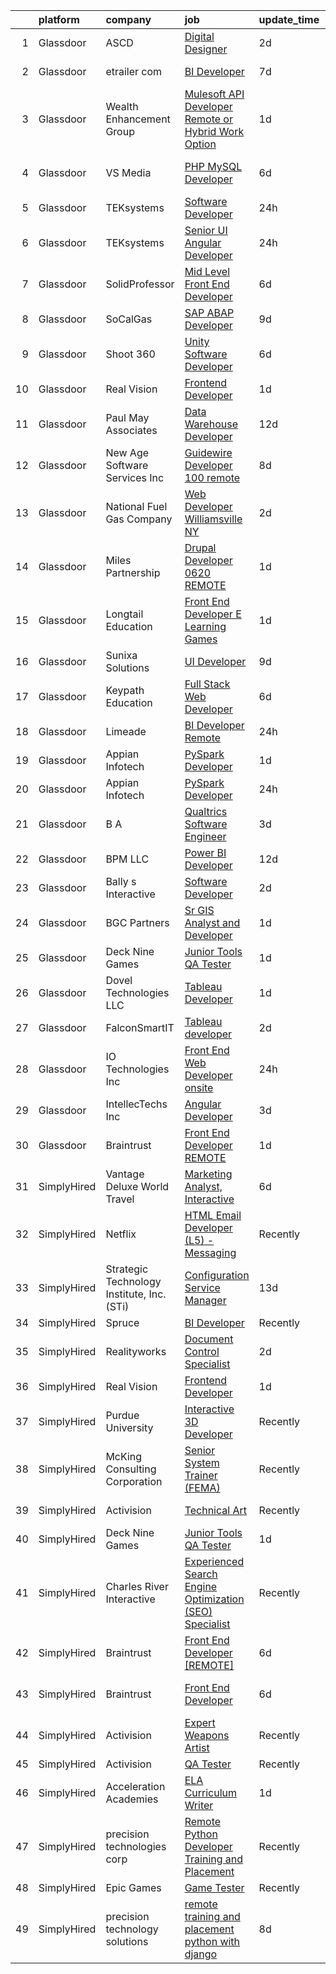 

|    | platform    | company                                    | job                                                                                                                                                                                                                                                                                                                                                                                                                                                                                                                                                                                                                                                                                                                                                                                                                                                                                                                                                                                                                                                                                                                                                                                                                                                                                                           | update_time   | location                          |
|---:|:------------|:-------------------------------------------|:--------------------------------------------------------------------------------------------------------------------------------------------------------------------------------------------------------------------------------------------------------------------------------------------------------------------------------------------------------------------------------------------------------------------------------------------------------------------------------------------------------------------------------------------------------------------------------------------------------------------------------------------------------------------------------------------------------------------------------------------------------------------------------------------------------------------------------------------------------------------------------------------------------------------------------------------------------------------------------------------------------------------------------------------------------------------------------------------------------------------------------------------------------------------------------------------------------------------------------------------------------------------------------------------------------------|:--------------|:----------------------------------|
|  1 | Glassdoor   | ASCD                                       | [Digital Designer](https://www.glassdoor.com/partner/jobListing.htm?pos=109&ao=1110586&s=58&guid=000001838d4037dfb2971e1b68c636ac&src=GD_JOB_AD&t=SR&vt=w&ea=1&cs=1_18fe9e61&cb=1664522139994&jobListingId=1008165735144&cpc=334ABAF5D42DC775&jrtk=3-0-1ge6k0e0bk25d801-1ge6k0e0p2duo000-1ac091b486338562--6NYlbfkN0AY4guaBc_odNxnJHTncvfwFu86WvDwtbc_K-gSZc1x5MVioGHhmspAcU0hc-6v10Q31IDYtf04u9GRbV63ByNsA2Q7XqQLxT6y0P9KYSEHYYlpOE5leemi_b9fFdkYUZHEqz1Wku0I9T2vxvv-_gdcpaC4eaO_PsqLsdwlMUHwdX5sf0z35_dRnA2oij_neptauJnt0l9-bgBGR6Ex9aHVJZe8o3q2qBFW8PM8lo-o4p-iuvpNz_eHb2wJe8YGbaLVb0rw7Kp2RR4pc0In0_Q6YY0c2CxlBPTklYTKxYGD9PWczyplCiX35AM0-loT16m7dVd2wOnpg7bNKx1DG-3GhRJIAnziR5mYC7q9OHaZJs9TompKqylkq5K7exTp4KgRFlNvwzhMlEUZ5p7M-vRHvALtGFWibX3In7jJhyUSBj-iKm0f82O4G-zPn8N1_6ujfkzL-JdA7OA_xGAj2oDk8XN9tLFdXuTCl0EWcIbQxjz951ah5HBI)                                                                                                                                                                                                                                                                                                                                                                                                                                                                   | 2d            | Remote                            |
|  2 | Glassdoor   | etrailer com                               | [BI Developer](https://www.glassdoor.com/partner/jobListing.htm?pos=111&ao=1110586&s=58&guid=000001838d4037dfb2971e1b68c636ac&src=GD_JOB_AD&t=SR&vt=w&ea=1&cs=1_6acefd4e&cb=1664522139994&jobListingId=1008156574272&cpc=1CBFC3E34E2A31FF&jrtk=3-0-1ge6k0e0bk25d801-1ge6k0e0p2duo000-b0e3e53110c0a34f--6NYlbfkN0CtQAOSgC9BQVmFSNQhyhwboTtIj9ZB-zg1SNqkXATsWaWQzyTMvvzDV_El2nHh0JwFtkVU721WjYbC3LCLXq5huZ_mVuKbbET6LwsTFetjj8GoNshxc1Z8Xfb1NLP9hLE7uUYlivm1OpDsVnWl0amC8f9E2dW0W8zWxtBfJNpLzzQZQzegO6EuHZSrx2oWtfWlF8l_oOHi3AKst0mbKeUERi460hijgqMJmPawdomkVNuW0-AdzoTjFonuUMPKzlIppRrxZgdD2Q5R8I0WTlHAiYnZVCCeIN7Wezl_O_IBY8O0zZLuVgXfWNNwWSwWjVsLEOX8ZAYrEqbM33LDPR3EhsdHdZcitLz425i6we5211GcQbXBE2ZgParWOHWfIyESWAtlzk9hYdRfnTMRf5TZvc0cjZZ02IIagns9TW-mAm2YmfE8rUxQN3MfFqQHpzVtcvOzEA3pNcMiFGpGCBocl1qVxJvwfBencVq75AmsiHQjaMb2iavoFu2k5vBnhRk%3D)                                                                                                                                                                                                                                                                                                                                                                                                                                                         | 7d            | Wentzville, MO                    |
|  3 | Glassdoor   | Wealth Enhancement Group                   | [Mulesoft API Developer  Remote or Hybrid Work Option ](https://www.glassdoor.com/partner/jobListing.htm?pos=117&ao=1110586&s=58&guid=000001838d4037dfb2971e1b68c636ac&src=GD_JOB_AD&t=SR&vt=w&ea=1&cs=1_132aee03&cb=1664522139995&jobListingId=1008167790125&cpc=C4A69CCDBB3B9599&jrtk=3-0-1ge6k0e0bk25d801-1ge6k0e0p2duo000-684eed6489d434e5--6NYlbfkN0D6woh6lFYKyivXHV62vzuzvYTPrX3VFjDhMMqA7YWkr4Gv83HeQTP3icpOIR_rg0HnsOG_skRKt4yRdAyqJ21ePm7LeAHoFYGtICXbkFjG7j27TXqBXpWLZwbCrImTWIipAXf6AM6rOlcZPTYuq4dC3HuTqU-pWiMMQTIV14OSnxk0qhM6SS0xctc7EVHsveHnwPpFNDqJW27weUx68c4eLJcIvdfAipPIMBFPJr2uvPAcWMHxlEI4cM3yk-Xed76U4sglLkfqeuTi64lwZ9gkAJQW2gYw_a8oybUIiTD6msDnrfQlzzwrVZIB1-Pd_kEkY9HIStppA32oGf-fnzxGITk9qlcGl-URBjyL6P0aHoLkRHG7gY1dxrBDy8EVB6Oeg9kDVDRHtpRg0pTP6qpUIexiyivdNzNU_9yS1x43Y_JnFCp6en-CRWaN7OnPgl9RJeQQRgGrUavJ67aN26kDLu4h9_L3dVOPtxotj_nQw_VLyg-fhDIV4KXa6QpzKqKRwhqHleOYquBDw3tSEUo9W-W2YPa6d5QdK8PW7stQVw%3D%3D)                                                                                                                                                                                                                                                                                                                                                                  | 1d            | Plymouth, MN                      |
|  4 | Glassdoor   | VS Media                                   | [PHP MySQL Developer](https://www.glassdoor.com/partner/jobListing.htm?pos=124&ao=1136043&s=58&guid=000001838d4037dfb2971e1b68c636ac&src=GD_JOB_AD&t=SR&vt=w&ea=1&cs=1_68ce96d3&cb=1664522139996&jobListingId=1008157886645&jrtk=3-0-1ge6k0e0bk25d801-1ge6k0e0p2duo000-0616a8539a4afb88-)                                                                                                                                                                                                                                                                                                                                                                                                                                                                                                                                                                                                                                                                                                                                                                                                                                                                                                                                                                                                                     | 6d            | Westlake Village, Los Angeles, CA |
|  5 | Glassdoor   | TEKsystems                                 | [Software Developer](https://www.glassdoor.com/partner/jobListing.htm?pos=118&ao=1110586&s=58&guid=000001838d4037dfb2971e1b68c636ac&src=GD_JOB_AD&t=SR&vt=w&cs=1_7975eff2&cb=1664522139995&jobListingId=1008172766067&cpc=A65DF3A704A48F9B&jrtk=3-0-1ge6k0e0bk25d801-1ge6k0e0p2duo000-94bec4eecb781c99--6NYlbfkN0AuKz8EBO1xHDEL7V2YF9xF3dC_I9B9i-Zw2Jh8clPMK3KTieKealHQySFBD4L6FvMt4hGeVJ7Y68dsSN8ekorvsLH_4e3a9KS1QN002yOg60Z8lw7zudojXeUpYcQD7ZROCldXJ-e7SQIYYuRS-O9Zq9yYCHdxUCe9HHzA_trZGa7Qnn6mg1myLapVKZvmnn3dsqdjBogtWaPrH9nuca1QNgCt4EW1J4Mukx4XkKwWnbUwwdQfqmitiEWm_t8cCBxdwCxyaxlboC5p9Uz09lUxTqPSq16Wx3XO72Ts5UEX7akTzxlo6aXaonXX5M4ZW3-bSiLvVPh05c9xzL5bsf5Rb-SaKkQADFHfMMcPNOSDeMDvBtnFWzBM-QQpFGnTgEKP2U9NoInJmiRHHxvK5Le_lF_HDnFqZWl5IwXwlQ7WuMFZ5O5l83XQ1WMmx10AQZiLMMHSxEyxzWjmHdfLq2r_2rb-nyENWaoO5M_MRRF2NNc0DbXLqOK9PVJMzjo48hiAF6cTHc91rXUpXy2LLs4w5UR2Jghk6k9tNGRLW5O2hOUvrkiPBEfyUo_fzC-JIrPLCUOXHnYByu74hmoM3RUe2-PL_CazDKe0jSi8RG_OdqtFmEY8dQZuu8V5a4HCSkkBVj9A2-TBPQ8pRfkmZYlsc3ODG9Rb56IPoXlGWVgPjF9kDDyMzK48ZV5YbvQgw9KjC4LtojA3T-mmjcYZvpRpIA62Ct9uKyhwqtVlQZmai2dy0gKGFxTSmQk9NROX9DrcTNkg_W-IfHZtDz4v_dFq74Ldau90Zt-LkihCp7cR-rx3Bzr-Bk3bWQK4HtF3E0p3FG1vCPphxtJ6rUKVw0Ha5ebiMVpROw3suoIO9dAXpoY_WeV-2rYJR56yw0JT29CaPSywEvgPuax4f4YyuCNX7YuYhlaZPKHj9soS3zhVoV7dO6VqMEpJ)      | 24h           | Seattle, WA                       |
|  6 | Glassdoor   | TEKsystems                                 | [Senior UI Angular Developer](https://www.glassdoor.com/partner/jobListing.htm?pos=121&ao=1110586&s=58&guid=000001838d4037dfb2971e1b68c636ac&src=GD_JOB_AD&t=SR&vt=w&cs=1_b75d1519&cb=1664522139995&jobListingId=1008172765953&cpc=451933188B21919D&jrtk=3-0-1ge6k0e0bk25d801-1ge6k0e0p2duo000-8e6e448ba19d0eac--6NYlbfkN0AuKz8EBO1xHDEL7V2YF9xF3dC_I9B9i-Zw2Jh8clPMK3KTieKealHQySFBD4L6FvMt4hGeVJ7Y6wnjqYrh31EVImJrbOPfE-g7-urUPvt_6Sjs4q0dseEzqDhV1tr4azdz7Rcb_V68jJy0KDjP2XzbDqQIY0ZM4a3sFV78D0TPNZ-zCXiAL823DWdogM9bbdGwdJFY-Cj2OKkeKMc2Zm97r-FnI2VfFvhK-kIRW_1t6gyNZ7KxYDKA3u9uPdunp-9VPA75FDXlAvgSwB-MAlZZzZND3qE1q_Q-aOw-aQPVq2CNg3qVlZcLwTy0nYdzD4mxQZ2MpHQ8C8X3RTBifv-LB6UltdY_rQbqn1U2z_y6d4f3H7RypmtRk18GEPvh-v7f1w1xXAa1WbMJ0SvtT2Noh9x7tX2owQlsdWEdsN7rTs-MKFSsigqpfgulPz9jf2nZDHYokQ4J40FuE9edEzJJ_7XjDvtq5__rYUfjkmZVarVU5yVMn_MBjk4AemAJP0oN9y5M0M8cgpPR5latX7gHq9E8ACtqa7NG868A2_hi6tewQzl6VIul626AVFlojnETxWtOrrSax3LEW2OqM51RDg1YPrWtlRZVtBEQs5FxYgLdm5zgi3uzCJq7YudBRDelXpa3s6KDszMlkEO8A26908o6KmeCKKVRhb2jtOlobR7ntGr_hRo0WT_yDdAcDrKGPJZVwDbw43CWS3ZM5jI36-SNb4y4r2D-5W-CWRpigqA3up9M96iYcQhnTzQs5jePmCMeH_oxHRRQjL6W_ktmTSu56szuxchyhrMIMKN_8QdGRWemxC5Ga0PVArIjvY-kD-tU81wPUtt_uw6ObAs2hxJoR4HA09jS_EKjuuePpB8bKHSb-Ih1ATNLjb01zd-uskU8LQmc-PQEZSC0R_Ta2jqvHua10dA750aqCWBA-A%3D%3D) | 24h           | Newark, NJ                        |
|  7 | Glassdoor   | SolidProfessor                             | [Mid Level Front End Developer](https://www.glassdoor.com/partner/jobListing.htm?pos=115&ao=1110586&s=58&guid=000001838d4037dfb2971e1b68c636ac&src=GD_JOB_AD&t=SR&vt=w&cs=1_bc53b6ec&cb=1664522139994&jobListingId=1008158599222&cpc=FB7E4A1762AE5BEC&jrtk=3-0-1ge6k0e0bk25d801-1ge6k0e0p2duo000-fd391b1c6a48007b--6NYlbfkN0A89DqYVJlt2nPzsQujMzTQOv0byM_oFSLru96Xp_Pv4055GiWc8mWwtJjAryAq5Ow6dJwwhw06avItVSm5OFrJVvVuffFvSk1IjNmylnt-EzC2_sKXElFfKjiEfa3-XfN9nNU1HHqbSlALyq-hKTXj79EQ1ttCOQnwz5lo3Z-8lB91E1pUCU95iFnPcr_bIVUtOti_i5PgVnVw3EOrstNkIBr1ZyMGkkGZuBvTRmO9cB4nhy5fgFJ9t9hQOixdaA9HLXw203hiyorcJ5MGmWSZYknkrssyNue4mBwtUYqSXOyZEF_NhC1dhQ_kzMMSxu1Ah-GmzmnRrcm5b6wbatuo3zAzDepUX-13oAr7uhBAZdZHlsDxTkj9RBRKBvaHDdciIvezbujPfa7lX6asf96pA5_qv-w3wANNk2pARAF_jvJxpXE1qQdpGrwJ9qgKt20ZK0zTs3p9NCByOLknB675K380kgL5sjwIxqyyKYtOQUniivCWyqvmZz2Be2ZizEw7PSeIXM01QThNvRxaVMhsvqG4Hl_3noBbzFOOmXhZpY1DkVVvLx8AvIB2d6DYYyEVOMneeHwE36-9iyJ24Orw7fDxf_yJjjQdUEDnWPf_HJ4znzrgCVdsmtgYEM05cy3QOHpdeV9xx9clIRPkPVBj7ZKTTHaoynGjor8DsJC4E4AMopl635Lpcns6lwnLpsod6LjxKnsKf8lkBL1ff3-ygWv2U3dhjKErafTVfqzZ2w%3D%3D)                                                                                                                                                                                               | 6d            | San Diego, CA                     |
|  8 | Glassdoor   | SoCalGas                                   | [SAP ABAP Developer](https://www.glassdoor.com/partner/jobListing.htm?pos=104&ao=1110586&s=58&guid=000001838d4037dfb2971e1b68c636ac&src=GD_JOB_AD&t=SR&vt=w&cs=1_ad1d1c7e&cb=1664522139993&jobListingId=1008151978516&cpc=FA84DF7EA1EC2398&jrtk=3-0-1ge6k0e0bk25d801-1ge6k0e0p2duo000-c3b4847916068359--6NYlbfkN0AkrHGt-KH9NLJWrZDpHMbMxGLC98GtWQdb1-pOhsz1tP8PqLGUrTNneVaje-NIqL8VkAmWZTjggT1AAH7qzGVmIz9DXrm02fel6kKZLgqW8Owixklp1PoxlLy888lz-D8VrB3csjDwomH1-rphxcyaqGiXFRPlFwJ_F56iIhMBZa0knsAQJGMm_SSTs29t3Tu0M8goJb6KdsyoyA96jAbvY9xmkyyaWUklbrgpLmIGT6U46R8CBfQoGo-UtJf4glK0taVcJ2p87dhUQOeZZm_M5hHCGwzz7-7AICD5BBVu9zjQ_GgMpK6ZcxMFp7P19U6WhaWVqBh17EPZGnbHXwhN_NFYGJuGWK_1_BgdIEd_S9cv51NP6aH2NIq9ZxDbYAMdUXMhIYCWMxXAt3Cl1pE-ssOELB_stFteVVh306FvckGAVeED5A5rNNNOQYouTzf7TzXJhLmscsuQG1nThgtqzBDcz_NaOFHREQ0z_0HFI-bgYSPQ60rTJXBPzra0CDQ5sGpmwpx_VOzi7V_MwtytiYEqZ1D2CN96bmNV28axCPJGADnJP-AZkHvWgC3cdFx2ei5GRw5Eg4W0Eap9C109)                                                                                                                                                                                                                                                                                                                                                                      | 9d            | Anaheim, CA                       |
|  9 | Glassdoor   | Shoot 360                                  | [Unity Software Developer](https://www.glassdoor.com/partner/jobListing.htm?pos=102&ao=1110586&s=58&guid=000001838d4037dfb2971e1b68c636ac&src=GD_JOB_AD&t=SR&vt=w&ea=1&cs=1_4299464c&cb=1664522139993&jobListingId=1008158653566&cpc=DF7064BA3070673B&jrtk=3-0-1ge6k0e0bk25d801-1ge6k0e0p2duo000-5ac2e7983e68243c--6NYlbfkN0DfopDBJjdZYsHaazvtHih9EkP_5L3b-O-YxZrMZy_RRaIs6238HtU9-bIm4CRLMyQw0B_NBHXhnZqJTUAnwC8rmDN7VM-CtOrUt6fSSheFIU1_xggWeBfKJRwUeEbQVMtuP3j9r-4DUAIsVFk7SNZbGd5DCwK6AlcinJmr6vfob03577VGzijjOR_VZYuRBPQfbkfp92xqTx5fz0l0x0obXz7m00dzQ8HNIMjOGLg_O03tgaMmlktnGLidh56aHe_WmDeYD5mRSRY0mTH8LszDtPjz4vs4r-McnU-phJMsPqV1DAnLw2Cy3DxftKBVc2fP2i2k9YMxMMqeGrmA5olH0eGyo9ON3dHzu6QV4IWB4WgzNPKLga1ukHA2UxGRzhro3Dvr3CwxRM4mqsSiyQUYrgCvnklL43d4dzJYsOD0sb0F4g8T1WULSBn8vTXpLBm0hzr0roujQ8VW4-d6i9KwQ_1mz3KaKkUeQDi5gjYNVT28LAzyvcCaA-iHdTn7bkC8dJTHGLW0hpwB_AlPl8mj)                                                                                                                                                                                                                                                                                                                                                                                                                           | 6d            | Vancouver, WA                     |
| 10 | Glassdoor   | Real Vision                                | [Frontend Developer](https://www.glassdoor.com/partner/jobListing.htm?pos=127&ao=1136043&s=58&guid=000001838d4037dfb2971e1b68c636ac&src=GD_JOB_AD&t=SR&vt=w&cs=1_8949507d&cb=1664522139996&jobListingId=1008169145369&jrtk=3-0-1ge6k0e0bk25d801-1ge6k0e0p2duo000-79b2dc3cf0f8836b-)                                                                                                                                                                                                                                                                                                                                                                                                                                                                                                                                                                                                                                                                                                                                                                                                                                                                                                                                                                                                                           | 1d            | New York, NY                      |
| 11 | Glassdoor   | Paul May Associates                        | [Data Warehouse Developer](https://www.glassdoor.com/partner/jobListing.htm?pos=120&ao=1110586&s=58&guid=000001838d4037dfb2971e1b68c636ac&src=GD_JOB_AD&t=SR&vt=w&ea=1&cs=1_34cba4ab&cb=1664522139995&jobListingId=1008146692836&cpc=42BEC95245890617&jrtk=3-0-1ge6k0e0bk25d801-1ge6k0e0p2duo000-58b1fd3ee903b12d--6NYlbfkN0AtmmgL-6xvNJ2TgfBOZULzFUyk3B45PtfzaCI94ECTxO5iS9WcJLAKO8a5xZdvUQRQ1w3jagNc8f34g5HFRcTU-N5bvPNko83XfsGrYcCVkwENc4_K8REXBOOyjMBjzea_WwAqPLbaQ3NmOZ9y0RYqaOVScHXsWzZZqO0dh8feVeDfScVF6M5INHJdL0m_v1pjf9sCnMTX6MqiCpw7vTgXQief4sRM4Fh12OZvWb9SMkwhnHmyWQCWuVRuKQphou-aLbM9HV8Jzybm5UchoE5hQUM5Jl8c1pHymsNpUNk5x3Zh6Tq7bXx0Be_Q8-OxoGVe9iAXUq7ypaV6w4bdpbVggouShpmWBGaT5uJVz_UqKUG9cHwT83gX5L1uKV9G79W57ZrIiMibr_QtfOJtzPomFKb1ZmUEUfrUlhSkKmaRRpMJleaCaYNZ9RiYihRystVLWU7XCWVgHbw4QdOga4kYgG14udUPMuE_uxn9rnBoLeU8fXy2UK2yRUu8qpQoRFWHdm82Xsiu3b6T2Bv3pB3hN6UnkempgTuK5jBitOMzdpP-PWFS24XXMl5Xsqx58KXEiCgNKJKtsrIDa9wuAbxTtkl5KehqekhpAqVlXrHS19zCjOh0dW5k6SQentzksxIYA3gUDNROWVYre96ZuUsh1eO0qGlvmg5DRZJuk2Zt1e2wTYP95pkEHJOth_mKJh0zP1PqIlre7CLYLdARZpkgbP_plA2QPv_U6yXnVmsW69pPp59EyGns)                                                                                                                                                                                           | 12d           | Aurora, IL                        |
| 12 | Glassdoor   | New Age Software Services  Inc             | [Guidewire Developer   100  remote](https://www.glassdoor.com/partner/jobListing.htm?pos=119&ao=1110586&s=58&guid=000001838d4037dfb2971e1b68c636ac&src=GD_JOB_AD&t=SR&vt=w&ea=1&cs=1_81d76550&cb=1664522139995&jobListingId=1008153749344&cpc=D69957E0862862E0&jrtk=3-0-1ge6k0e0bk25d801-1ge6k0e0p2duo000-ee4ec8ad4145a46c--6NYlbfkN0CZ6e0H4NcnatyWGoYaKjAyi2VSoy0rRzfwi_PICbZE2trJWZe45NHM4eDQ7VwNSiAQn7eEQsvberzQChY2wDQOUn_RzRWJdqr7ydyhuogtofkmdbC-e-ib8VgBv7O9L0cFuDWrsT-bMGo13veI3IMgshOgiPPKdlVAUXUEQKkwNRk8UGgw-uMHe9Y6c66inEnjQ6Q50cSmZNZY8cgszbrQC1Fmtd5qATT9CQO9RFmRFnmVRv_l21BzDcQgwP8P7pTKCgNpH21bhSGxIaL9ZbRpl2rJfK5zMCgR3ECjyvEHdW3OsUlb-KA0hIglXzcNVJE2UPTIuIjp5iUaAiDmityazZjhWD4dNok_NrxjJK2SghRpAOftyEao9rXIwsGJgc4bDPAVs_gLe9fh-7k7oAteAFfvKnCUME4twZ1ghMWgGJpI3Vtm80kQMMwB81exb9fdN8kFNOkVLTThIM-N2F5WTj8jhdGbaZiYoRXwUnWBQCMIs1GqgG_BmrA1VMKFhPdXExCKK3__AbD5OGLmzaDH)                                                                                                                                                                                                                                                                                                                                                                                                                  | 8d            | Remote                            |
| 13 | Glassdoor   | National Fuel Gas Company                  | [Web Developer   Williamsville  NY](https://www.glassdoor.com/partner/jobListing.htm?pos=108&ao=1110586&s=58&guid=000001838d4037dfb2971e1b68c636ac&src=GD_JOB_AD&t=SR&vt=w&ea=1&cs=1_7a1307dc&cb=1664522139994&jobListingId=1008165164037&cpc=C4A69CCDBB3B9599&jrtk=3-0-1ge6k0e0bk25d801-1ge6k0e0p2duo000-c24206c7705085ee--6NYlbfkN0AJ3uw67UkkMQvqWNvkJhcEcAy_HNdiiZQ7237fvqtBzfbnfQkmIk0nPZJhLR1v_opDC409PXAiE3jOMHFAsh0LIAzym4oHKgeiuRgzJurQW6NAmGUI2KORcfthIXOGnTvEXOtgtnJ0eDr65uyLwwF0us6Wuv87QO_pViOOc_4BitQh5hZDtYmqsGxvFXpZRzYyeLddjEfTC8ZipAGJrKpX06k6TaDEhxT55dT3quA1lOPMitT5dGhLbHZxw7jiGBfModMS-2hHgKk0AUn0KZ4_LXMRNml5lk_T6o1a1bongs4vt56BHBUDxoWJsTttkkiR3tufyr6tPJR4PW_5-6uX2eXF9tbugWX0m61gmHa--Hf6qMUmFlgiSNY_yhnAobtSVMwbyN1mpftHG7NMzUY24LX0r7-x0FixNqgNMjbptYTr7cLYWTzaVtK-NTrju79P-HmTLS3m9p3SMJemlpFOFAw3iTDN-Wc7onI_aYIvxERoPHm-wQ0NyTZIGQHhA1E%3D)                                                                                                                                                                                                                                                                                                                                                                                                                                    | 2d            | Williamsville, NY                 |
| 14 | Glassdoor   | Miles Partnership                          | [Drupal Developer   0620  REMOTE ](https://www.glassdoor.com/partner/jobListing.htm?pos=110&ao=1110586&s=58&guid=000001838d4037dfb2971e1b68c636ac&src=GD_JOB_AD&t=SR&vt=w&cs=1_077c759c&cb=1664522139994&jobListingId=1008168645800&cpc=7AD1D84939BBEEF3&jrtk=3-0-1ge6k0e0bk25d801-1ge6k0e0p2duo000-5bb46a8f0bd8fb1f--6NYlbfkN0DZZkyOPtvMjqDDtN8rnR319N6rIpFNX56Vrt04YiHoO759P1f3ICwqAlGL7j2I3qEy_Dqfxf6xfnh6MrR-00PlPz1M46ZPY16XIsKYKgqp_5qaeyanGl3gtLO4LD8FpPj_GTf7U4ZtYb6ZAg08uy5ylZ9J79v3CJYi-VlBuFhRtrvBEW9cMKMBsfH4M35zUEOE4yeBhbs3GAByTygJbRVflpZcg3mBzauCffzcv5ecGLsWlY7dOp5GX350lt0zClniGMyaiythnN4Ay-ofVPHpinf6oTACT1qh3h2YllqUXZ-y-ciMDXDSi7CYf8IGK8y4xu6xSSASnx391HCKe0NuIwLfFpKzo_iutcM4QYteQb7vjEv8JJeK35Wf2y-_v7Z2LX3OiHkT9BqBz_mqlNsM1-ATkV5u3d7ZVvaAa3e5UoC1LtGLRm8n1uuaqWtMmG3mzXbhTR9SxR7W32ge4vxx-SADjK3-HMhhvoS0wI3cax-F0ycWD1d-g2MDw0TfATWF7ndtKVl0BMZoWtNw0sbMQOXhw_nGULJI-hGI3eN3m2fq1jEUqPiSntwpErUKPxS0vZ_jOJACFQ%3D%3D)                                                                                                                                                                                                                                                                                                                                                            | 1d            | Florida                           |
| 15 | Glassdoor   | Longtail Education                         | [Front End Developer   E Learning Games](https://www.glassdoor.com/partner/jobListing.htm?pos=112&ao=1110586&s=58&guid=000001838d4037dfb2971e1b68c636ac&src=GD_JOB_AD&t=SR&vt=w&ea=1&cs=1_6b4c0ef5&cb=1664522139994&jobListingId=1008168321953&cpc=1FDE87803EF93CD3&jrtk=3-0-1ge6k0e0bk25d801-1ge6k0e0p2duo000-bdb20ecd0b60a66b--6NYlbfkN0Dx3r3E47sSe5bB3PIy1uzBZvlB7xy2NhfhZMlxQTsxrAQD8T1sSXSYXZY9Btm9TVlfjgqWk-VF7OlER9z8Xw7ovehUWzbDORaHdAndJXefRhY_mULowxl-0buLVfBMIKdJMtGMcH3jI95blDUAcyn-wUMZyQjRoimyszJMlRhsoe2B3D2R3ok6WI9qmiRMjGgbGPdY5yBIu5p7xME2ZYNw70fdAZzC9cQFYxMWUobTWb-alWlv6F7KxxvdGUUXKder12hcT1mLl6J-s5QDX-jR_ZqpQnIhReQc7dxEI4f3-jyBbladUyXUDyqtVPfR7zCtn4wjqpYk9KAPce11jf_JfoVW-iYENINjr2RlBnFo-nLZF8l05IwvbS0LidHvCqUrmuJJvLwguo5_q5VyVPsySQ13r9IxXWkBlIg0Rb8WoVanqEENLEI-xzHOeRmHYhkWnz0SG_VwVXezQ2j7g7L4-r2l0wywmp-WAaCe3NDJO1sG8x8moTgCPTXty3XtnmBRN2vGwEEjYw%3D%3D)                                                                                                                                                                                                                                                                                                                                                                                                                 | 1d            | New York, NY                      |
| 16 | Glassdoor   | Sunixa Solutions                           | [UI Developer](https://www.glassdoor.com/partner/jobListing.htm?pos=130&ao=1136043&s=58&guid=000001838d4037dfb2971e1b68c636ac&src=GD_JOB_AD&t=SR&vt=w&ea=1&cs=1_a67ee7ad&cb=1664522139996&jobListingId=1008151517508&jrtk=3-0-1ge6k0e0bk25d801-1ge6k0e0p2duo000-1be69a345728f09d-)                                                                                                                                                                                                                                                                                                                                                                                                                                                                                                                                                                                                                                                                                                                                                                                                                                                                                                                                                                                                                            | 9d            | Remote                            |
| 17 | Glassdoor   | Keypath Education                          | [Full Stack Web Developer](https://www.glassdoor.com/partner/jobListing.htm?pos=116&ao=1110586&s=58&guid=000001838d4037dfb2971e1b68c636ac&src=GD_JOB_AD&t=SR&vt=w&ea=1&cs=1_f3618e0b&cb=1664522139995&jobListingId=1008159390434&cpc=723ADC3DFE402989&jrtk=3-0-1ge6k0e0bk25d801-1ge6k0e0p2duo000-8de869b698ef994e--6NYlbfkN0B5yzmwsWuqFEnZ4KZ0oZggF_kecX9RXCcNgmDdqnpqNuS9SQwkvMm25LJOlwnoQeSKL0-rz5tjUvVlUZT9C42Ymk7rkaQvUDZVguSocUSNC-_ee9x0zGTFEi6Bbr_YcPe7BxdrTrjzcAGcLrFMMqXBlqSveTqv3KEFbrBXmDLfpM7cDacSIgclD47j2rlTVZ5_DPDL4MZh1r_iobXDOHcqIiJhXa_iwVp83g0DSxVKGpkDBF60LdVCBcJoFUVPJkOUC9ccQm1rmwctj_JW8Oktduv9tcmc4iorQcLkAm66chZe3gacPQScQVNVwLmORhvszep3XNWwrLmpdq2X9zZ6OCiYIaK1jDzJfn7BvpCtS2LMUHwF1Ps8yp6Md60te4HYKREC9fzrb8tA7liTo3djuP9THjTU-zlv3kVrmqvtqM0b9160cc33wqoDoBh55ksIa3HlHgb7SyWN5qyS21S9OTbn3A_l6Py2JO-opbbjOzaiOzbvSOekVMThekNhasepW833IuAcAUmzERm4DOwBPPZdJQbS-K5ffeudyCOsvucGxGPtZY6RvfOCAIURFwE3n74QrZ_Yd41spWH3OhAO-pkYH6NdBYHYwJbLWqr3jmTopDh5-7lb)                                                                                                                                                                                                                                                                                                                           | 6d            | Schaumburg, IL                    |
| 18 | Glassdoor   | Limeade                                    | [BI Developer  Remote ](https://www.glassdoor.com/partner/jobListing.htm?pos=129&ao=1136043&s=58&guid=000001838d4037dfb2971e1b68c636ac&src=GD_JOB_AD&t=SR&vt=w&ea=1&cs=1_be3789e0&cb=1664522139996&jobListingId=1008171432688&jrtk=3-0-1ge6k0e0bk25d801-1ge6k0e0p2duo000-4dc60a164263dc44-)                                                                                                                                                                                                                                                                                                                                                                                                                                                                                                                                                                                                                                                                                                                                                                                                                                                                                                                                                                                                                   | 24h           | Seattle, WA                       |
| 19 | Glassdoor   | Appian Infotech                            | [PySpark Developer](https://www.glassdoor.com/partner/jobListing.htm?pos=125&ao=1136043&s=58&guid=000001838d4037dfb2971e1b68c636ac&src=GD_JOB_AD&t=SR&vt=w&ea=1&cs=1_abff1a16&cb=1664522139996&jobListingId=1008168032691&jrtk=3-0-1ge6k0e0bk25d801-1ge6k0e0p2duo000-fc28965dc4f06ced-)                                                                                                                                                                                                                                                                                                                                                                                                                                                                                                                                                                                                                                                                                                                                                                                                                                                                                                                                                                                                                       | 1d            | Remote                            |
| 20 | Glassdoor   | Appian Infotech                            | [PySpark Developer](https://www.glassdoor.com/partner/jobListing.htm?pos=126&ao=1136043&s=58&guid=000001838d4037dfb2971e1b68c636ac&src=GD_JOB_AD&t=SR&vt=w&ea=1&cs=1_f3818c82&cb=1664522139996&jobListingId=1008171036418&jrtk=3-0-1ge6k0e0bk25d801-1ge6k0e0p2duo000-977bb5a570048804-)                                                                                                                                                                                                                                                                                                                                                                                                                                                                                                                                                                                                                                                                                                                                                                                                                                                                                                                                                                                                                       | 24h           | Remote                            |
| 21 | Glassdoor   | B A                                        | [Qualtrics Software Engineer](https://www.glassdoor.com/partner/jobListing.htm?pos=113&ao=1110586&s=58&guid=000001838d4037dfb2971e1b68c636ac&src=GD_JOB_AD&t=SR&vt=w&ea=1&cs=1_8927b5e6&cb=1664522139995&jobListingId=1008163573153&cpc=2CAED5C921A5F994&jrtk=3-0-1ge6k0e0bk25d801-1ge6k0e0p2duo000-74ce930fa8acafb2--6NYlbfkN0Cyh2lu2bPmSiNcDmf7pRjYbVIV3Phn25IILPBhqJl9a-aG7nfolG5n7GBK5bR7Al8QTNAtdbZ6bCicSEsg8bE9HSxKijnWtkoD526D9Gafke4RqHVYgSzpMUnpk0xYo3btjQVIRFhV2CELTiX8HZ6JP7axYUffqzeaVJN3ihICc5ZyTDvwbf58zpG4vPw-wbpw_0F3O5Cjp4WVyLOr5pDqeUFfwVoWJABSYODLh9re2cbd3sDlYJuMRIEQEHdytPUH7vqX4EB46DcTBxOGTcj-xdFmoFCi1jyaACKJKLVDuCE3rPSd_XyMnVtPYSlHopjemnQaH-I5cpeEJEqyzzuJNWKC7NJ7qap5S9BdPlKOhkw1dPmryNw8TDGsGCA55FEky-8XJ0lREezgyCiu7zsH4nGxcFIfV3Bm6QAc8YXJ3cGQgvt7eQD1bny0UGwW9Lmkdfmp6tl_bp4juZeasLPi5Ls0iBlZ9So9qlAXvDI4rmGm9-4WRJkxr8tI8hRsjQv5I3IjT3gSuLEDZDxsdiU6jJfuV-CdmtFw_lB6e8MHfcPKB8SeJLh9FeMkAIkVozejnGPzb9F6s0-lO2Tm9Z-VcK93qA61FNC4O4vkEeVTY5hHWkXrtM-l9dIAhLxaQs8%3D)                                                                                                                                                                                                                                                                                                          | 3d            | Remote                            |
| 22 | Glassdoor   | BPM LLC                                    | [Power BI Developer](https://www.glassdoor.com/partner/jobListing.htm?pos=106&ao=1110586&s=58&guid=000001838d4037dfb2971e1b68c636ac&src=GD_JOB_AD&t=SR&vt=w&ea=1&cs=1_96249706&cb=1664522139994&jobListingId=1008146639926&cpc=878687325D2A5CC7&jrtk=3-0-1ge6k0e0bk25d801-1ge6k0e0p2duo000-2339c747c7bada5a--6NYlbfkN0DjORazsqgpyoY0tgUekOIwfWYQLI8r-0RI1mKRnkzxVRKGuVymjuaBMgelMJ91dSjFdoFBkfCAMIHTUWM2uYu4g342tsnyEmvZ32NpLJ6UsEoWJX28u9G-gtw8up1z30SpXR5O97tQZwWbV5Q4L7v68tqPf6J6Qlr6Pol0Gr4ceUDD1PZBNk13NQJ0mqv50myUZDqSmC0c2GA5VxllpU56G8cL8KyjgTO8JTbXjqirt_lo5E_BU7V5FXZGBGw-tciR5OgJUWpwB4zrwiPORdqWSlUqnzTaAk9vYAJX8J6lqdow59oxqEfVXRqCGn4noeb5hiM0IbmlYaUiCsSQrdLLhLXUFQTcrgzvftX43ONXMXD3d7_1ALSy53qHjuNvzJhSn7jESvHG2Q5oKwyX8ioRc40nLePG5Ys5bNFnPKpj0q1G3Ux-strF9m84ZQXa11SoAzvSWQv367N_pQfgmSBzaeymaR9okGAC_yNFFj0BB3ci-1O2IeubzihrZ45l9RLNhaCE0IuvdA%3D%3D)                                                                                                                                                                                                                                                                                                                                                                                                                                     | 12d           | Monterey, CA                      |
| 23 | Glassdoor   | Bally s Interactive                        | [Software Developer](https://www.glassdoor.com/partner/jobListing.htm?pos=101&ao=1110586&s=58&guid=000001838d4037dfb2971e1b68c636ac&src=GD_JOB_AD&t=SR&vt=w&ea=1&cs=1_cfcc5e2f&cb=1664522139992&jobListingId=1008165761320&cpc=CA43532650C61C38&jrtk=3-0-1ge6k0e0bk25d801-1ge6k0e0p2duo000-b1f8f78b6496854d--6NYlbfkN0A2OlAtPAW-UjGhc5GRfi4KKGuB6LbOdUJtysRdecOfkKMl4ACYSiJjI0WbiaUlJVe2uCAxFfL-_geOJusy75sJtNQ_oM6Img01q9ORPKj_5TIhx-TQuc6XFqKnDUDpl9AIpfc015BYq8w0-XjFjYJSQIfR-eiKS-DM4e1QTjdYO-M4MVYvY_ADtNVtktkgKsG66VJdvshaDYB8CrEMLefAJK_wVRP0bwbIOD0N-VO2Gg7GOyZgVDitJ0w_ctg96hcuMjSz2lL3TX_7-6S67dmFFhN0rINeIkEnfsLXWCl4N6W8AUFY_kdiem2Tp54sGL4Qtm6BjWwDZvGsKj2VbxRYCHCNBrgsoVIw17CYt15K-V_HnSOBBzqNjIqy6OWjGF3VDS5sAvsuvCiiGNzwGQDLKWfJonDiYcDJFJX2dx1d7WdLjZ0d5oo6D-7hW3yIeFUSntMJARA1TRenF9OeYlto)                                                                                                                                                                                                                                                                                                                                                                                                                                                                                                 | 2d            | Warwick, RI                       |
| 24 | Glassdoor   | BGC Partners                               | [Sr  GIS Analyst and Developer](https://www.glassdoor.com/partner/jobListing.htm?pos=103&ao=1110586&s=58&guid=000001838d4037dfb2971e1b68c636ac&src=GD_JOB_AD&t=SR&vt=w&ea=1&cs=1_0198bfbc&cb=1664522139993&jobListingId=1008168708837&cpc=280AB1FAEDD8D536&jrtk=3-0-1ge6k0e0bk25d801-1ge6k0e0p2duo000-db59688b91a01879--6NYlbfkN0CD0TjVoWRiy1GhkEQNsUdv3_8Vzuynr5Zlm-4Rvq6GerCIAuv9lkLK7rFFobwXjE8KkIn69Ypqj6paUuLnVkxe8ko77gYYdnXW9AJo1hHL_MXQNHSI5T9hLGHrZrispAmoHzMHvf14VUrzPRHReUGk9px1vIyNevY-zpzHz7ZGpDAUQNjY-62IDLfWx0REaAw_rD0RS5dIuGIcJ4mWoUti6rM6WL9MBMKEQ2z04YpWYjUAXD0RBRxbTFcn9GcfbMEdcQ8KvbPUYeA5BsF7mcTFBli8Zs2trmLTVulwtndBt9m5cykZ21FOfYCK-JWWbs0CfOyQkqgdbGScmSQRE8OPVj1a779v--gcMe5toAGqVIb7HGRXJ3X0cqpN5lVcf74sCpR7I4lK_sexvXSphGuJzkMccnSHDQTg28NEBIg7x27deeUi9_0nRbT4kjgrmaQ33azgjseTYU-vVpT0SN8EvG0zBhr06xABfy9itID60tbiK2L5wjMT7EQ5BGeTXEiS5TVEDB7hCw%3D%3D)                                                                                                                                                                                                                                                                                                                                                                                                                          | 1d            | Remote                            |
| 25 | Glassdoor   | Deck Nine Games                            | [Junior Tools QA Tester](https://www.glassdoor.com/partner/jobListing.htm?pos=123&ao=1136043&s=58&guid=000001838d4037dfb2971e1b68c636ac&src=GD_JOB_AD&t=SR&vt=w&ea=1&cs=1_f967b3ed&cb=1664522139995&jobListingId=1008169700211&jrtk=3-0-1ge6k0e0bk25d801-1ge6k0e0p2duo000-7eac6a7345977a86-)                                                                                                                                                                                                                                                                                                                                                                                                                                                                                                                                                                                                                                                                                                                                                                                                                                                                                                                                                                                                                  | 1d            | Remote                            |
| 26 | Glassdoor   | Dovel Technologies  LLC                    | [Tableau Developer](https://www.glassdoor.com/partner/jobListing.htm?pos=128&ao=1136043&s=58&guid=000001838d4037dfb2971e1b68c636ac&src=GD_JOB_AD&t=SR&vt=w&cs=1_d3baf3ef&cb=1664522139996&jobListingId=1008169253200&jrtk=3-0-1ge6k0e0bk25d801-1ge6k0e0p2duo000-e5fffcfc5d1873f1-)                                                                                                                                                                                                                                                                                                                                                                                                                                                                                                                                                                                                                                                                                                                                                                                                                                                                                                                                                                                                                            | 1d            | Rockville, MD                     |
| 27 | Glassdoor   | FalconSmartIT                              | [Tableau developer](https://www.glassdoor.com/partner/jobListing.htm?pos=122&ao=1136043&s=58&guid=000001838d4037dfb2971e1b68c636ac&src=GD_JOB_AD&t=SR&vt=w&ea=1&cs=1_5cd6ed99&cb=1664522139995&jobListingId=1008165698175&jrtk=3-0-1ge6k0e0bk25d801-1ge6k0e0p2duo000-f0271d8b9c6d6377-)                                                                                                                                                                                                                                                                                                                                                                                                                                                                                                                                                                                                                                                                                                                                                                                                                                                                                                                                                                                                                       | 2d            | Dover, DE                         |
| 28 | Glassdoor   | IO Technologies Inc                        | [Front End Web Developer  onsite ](https://www.glassdoor.com/partner/jobListing.htm?pos=107&ao=1110586&s=58&guid=000001838d4037dfb2971e1b68c636ac&src=GD_JOB_AD&t=SR&vt=w&ea=1&cs=1_972bf397&cb=1664522139994&jobListingId=1008171028549&cpc=71D4EE06E32D485A&jrtk=3-0-1ge6k0e0bk25d801-1ge6k0e0p2duo000-d97a4146e1676a99--6NYlbfkN0Dq3AQmzz9s_K79YfpVuGTTUz9QcgTOIQwsKvXsKRYzQTtogORDurz3KvMFsj31Sbn9aGnnMVx7qv2Ql0b76MMf0vDVSXVPAIZPEB7ZL_xfdNaeCd6jgAVq2MRtwOjnIC2BoC-7g8LfBOEG-W79PlpyloIFRxfYTN_6epYbncV3NuVHRH-RrgBeAfTDNpU_xDL6F4f1voTp3jmyStPzC1pZTubyK4PbRMX7yrFpOVid83GdB64QJQhfo6VRLOYS6fhzoIW3v99IuBnxIL-NJ4MKaIFG7YpYFos34WALv8es1jxGztctouSLWANA0WmT8Mnqz3_nx3Ndy_RPMgTIFH-N9wRVma0NWhJBe_-WoOkQP7sFEbSjHUD6l-VFsQW8BUQkaMOc--lUOQz8SLBWP4HyJTw5JPPxPNtN9KmfUvP7iozYVCFp8ja_EQlHd7N_AO2HnUNZTpyMsE2p-YqWgoxVRyzcJysFcCSWet2C4GXxzpbtaQr1D3c2r3meuhB4vIYteJTm2xA9Ng%3D%3D)                                                                                                                                                                                                                                                                                                                                                                                                                       | 24h           | Butler, WI                        |
| 29 | Glassdoor   | IntellecTechs  Inc                         | [Angular Developer](https://www.glassdoor.com/partner/jobListing.htm?pos=114&ao=1110586&s=58&guid=000001838d4037dfb2971e1b68c636ac&src=GD_JOB_AD&t=SR&vt=w&ea=1&cs=1_3f3a254f&cb=1664522139995&jobListingId=1008163300530&cpc=5EFBB0462F9C6B7A&jrtk=3-0-1ge6k0e0bk25d801-1ge6k0e0p2duo000-90737ccf95e1e1cc--6NYlbfkN0CZovXQW8Padni5kdtQWLB9KrD0OGPfo_ER6zBtgRGku8bwATuBofLyLErjHgdStvlwGNmziI2AT5AtP-TOwk-_zbyW8pqFP7EVr9STzq9aEXwlYcJW8BVskiY02GNtwK4tHGHmyVo60qm_HxVwxTw-W-jW5Pi3slP-Pds3kML0iKINDAlnhkc9XMZbGFJLU2LOYEeuSSJOjx7A9OXqcUvwg-U2p67Jc_A82P1Jp3fcH8r9uZBFOLD9rvCjb4WHgfiC46NO9kSXY6a6y5E57TaB5M2-L_nyQKEuZe4kKnubcoqji0UeQDussyeHqhQ8Y-smlCKot1KOfjCrlZgbDFjntXN5DGXdZ18zw2bD8z7oQ3El08vm8uT7x5p3VrcHnFHtRbDyjwEH1diV6rGMVj2lJGHXnD57iNE5v1XiwkDfKNxdWyc9GQtmRfQL-L7LHhxn7wuN1TZMUfYx-jPO5vx2gTwcY65ZUtUmu5uDcGHXBSHGy6pGhFJ5N8miFAU1hak%3D)                                                                                                                                                                                                                                                                                                                                                                                                                                                    | 3d            | Remote                            |
| 30 | Glassdoor   | Braintrust                                 | [Front End Developer  REMOTE ](https://www.glassdoor.com/partner/jobListing.htm?pos=105&ao=1110586&s=58&guid=000001838d4037dfb2971e1b68c636ac&src=GD_JOB_AD&t=SR&vt=w&ea=1&cs=1_e23231d6&cb=1664522139993&jobListingId=1008168682831&cpc=F4EED0218A761C36&jrtk=3-0-1ge6k0e0bk25d801-1ge6k0e0p2duo000-f568ae9db36ff59b--6NYlbfkN0AL3dVr72y2kzw2kaN2Ho5i09lACUMjYeOySpm2U6KfancxgZj3VkicwItfVEuU4QlUHOAz7hWo36_H4CMCBZTFlEHF0x-tc2DVShaR5erfHgpghtgyfieMOZ1KFmp8hs8CvxvvEk_czgSg3pSpsoII1wopr9Z6ZXCMbLB-0cMQB70Tz4JUkq4HfwYp7yabNharXF9-atepqiMtM1alkYYsS0-d18G14V6PkV02G-pPa6KXSHLkkCKnxnR_NA7AeZ105POXSoH_pznVqETzQpN_jN_jTBMI0BPJmzruG1nsK1CbneM5hSJpshjD7-MluFm67td3P2eMEgvyfwr2eLmMFHajvaxsNEyUutRVebtGSi6rVbFzt9NXHjv1f3BGV0eRJk-tLs2S8hiCZnYTzOerJw-Tp_Ua_Jd9K-dtQfBrRAh-54IrGF0F4x-kNnlNe9ru8VgYJyNjr9fw2O3N9AxCMs_KdqCw9ITtKSyErFYSHMew8NwpgAOInbT7T-1B5NU2VZXQ43AP4HWvzHZCv1YMeZYtnX_F82tmoRoMKCQ0_WUHutYd64-MGMpTKxmM0KKlsCoZXHZAFVmEEvK4Sdi2S4S7TEESbbESKk_zsfW7NTyBdD7N_hazYAlItrvMWF56S5bBvTAj99o7Q9K-XQ82G4Y_5x4oHRZGFjVL_SwTvyCiDeqt-1L3neR_36Rqcd746nNs6FCpCD-xWy4_CKfwsylSEWYXsmYuk0KArNEM3CzOyPMjXRfgDz5qkmM59l0%3D)                                                                                                                                                                         | 1d            | San Francisco, CA                 |
| 31 | SimplyHired | Vantage Deluxe World Travel                | [Marketing Analyst, Interactive](https://www.simplyhired.com/job/QxpoFBUE1fCmk-F7NXuuejWr3EC8imN4kjutv2FFLRI48iIyYDWA1A?q=interactive+developer)                                                                                                                                                                                                                                                                                                                                                                                                                                                                                                                                                                                                                                                                                                                                                                                                                                                                                                                                                                                                                                                                                                                                                              | 6d            | Boston, MA                        |
| 32 | SimplyHired | Netflix                                    | [HTML Email Developer (L5) - Messaging](https://www.simplyhired.com/job/1bXVxt5BiO0MD0IViaSIetDkT_fhFoZwnqAbC8nd3-MrVMl4GV84Zg?q=interactive+developer)                                                                                                                                                                                                                                                                                                                                                                                                                                                                                                                                                                                                                                                                                                                                                                                                                                                                                                                                                                                                                                                                                                                                                       | Recently      | Remote                            |
| 33 | SimplyHired | Strategic Technology Institute, Inc. (STi) | [Configuration Service Manager](https://www.simplyhired.com/job/JiwrtatGZCVC-e5oQVgbqp94mpTKFAxIyOSr7LArlNpndv3WDRxrVg?q=interactive+developer)                                                                                                                                                                                                                                                                                                                                                                                                                                                                                                                                                                                                                                                                                                                                                                                                                                                                                                                                                                                                                                                                                                                                                               | 13d           | San Antonio, TX                   |
| 34 | SimplyHired | Spruce                                     | [BI Developer](https://www.simplyhired.com/job/q3544XQgoa2CJnZ1cwoVgd9CEpJRbe3BxgEQkO0BWnNYqLmMUTUT_A?q=interactive+developer)                                                                                                                                                                                                                                                                                                                                                                                                                                                                                                                                                                                                                                                                                                                                                                                                                                                                                                                                                                                                                                                                                                                                                                                | Recently      | Remote                            |
| 35 | SimplyHired | Realityworks                               | [Document Control Specialist](https://www.simplyhired.com/job/KKcUazj-xK4rmP9q8wu7L0HnwaxGLZH6BjGrFypHfvoUBDwULmeB4w?q=interactive+developer)                                                                                                                                                                                                                                                                                                                                                                                                                                                                                                                                                                                                                                                                                                                                                                                                                                                                                                                                                                                                                                                                                                                                                                 | 2d            | Eau Claire, WI                    |
| 36 | SimplyHired | Real Vision                                | [Frontend Developer](https://www.simplyhired.com/job/quI64tFk_Z0BdKaaLtl2_G9HJJPFoQe_ZMzLDu8O-bQEqvImKWj_fA?q=interactive+developer)                                                                                                                                                                                                                                                                                                                                                                                                                                                                                                                                                                                                                                                                                                                                                                                                                                                                                                                                                                                                                                                                                                                                                                          | 1d            | New York, NY                      |
| 37 | SimplyHired | Purdue University                          | [Interactive 3D Developer](https://www.simplyhired.com/job/V76HiP4xnvRBBT6K-n3_Aj63UnWdSszyw3n14uNA9KGovlsslfuQvw?q=interactive+developer)                                                                                                                                                                                                                                                                                                                                                                                                                                                                                                                                                                                                                                                                                                                                                                                                                                                                                                                                                                                                                                                                                                                                                                    | Recently      | Hammond, IN                       |
| 38 | SimplyHired | McKing Consulting Corporation              | [Senior System Trainer (FEMA)](https://www.simplyhired.com/job/El2vVITMM4JRyh5UlNGW_Wkt8g-8q0lxaR4RN4y7AHc0pltUslZOcQ?q=interactive+developer)                                                                                                                                                                                                                                                                                                                                                                                                                                                                                                                                                                                                                                                                                                                                                                                                                                                                                                                                                                                                                                                                                                                                                                | Recently      | Maryland                          |
| 39 | SimplyHired | Activision                                 | [Technical Art](https://www.simplyhired.com/job/Scsb9oHL0CmHljZsIimIMtBJER65dgcduGq4el2yH5Q-GysoJqjJFg?q=interactive+developer)                                                                                                                                                                                                                                                                                                                                                                                                                                                                                                                                                                                                                                                                                                                                                                                                                                                                                                                                                                                                                                                                                                                                                                               | Recently      | Los Angeles, CA                   |
| 40 | SimplyHired | Deck Nine Games                            | [Junior Tools QA Tester](https://www.simplyhired.com/job/f-QVS6IicHraOV1EUaUE9bgq81g70OF3kgY9SLQol0rWOu_zMasR3w?q=interactive+developer)                                                                                                                                                                                                                                                                                                                                                                                                                                                                                                                                                                                                                                                                                                                                                                                                                                                                                                                                                                                                                                                                                                                                                                      | 1d            | Remote                            |
| 41 | SimplyHired | Charles River Interactive                  | [Experienced Search Engine Optimization (SEO) Specialist](https://www.simplyhired.com/job/2P3IU5TZjibQyfY2M80rvV0vZpN6FS3gLWXNp-1ECa9hx2FpJRWJ6g?q=interactive+developer)                                                                                                                                                                                                                                                                                                                                                                                                                                                                                                                                                                                                                                                                                                                                                                                                                                                                                                                                                                                                                                                                                                                                     | Recently      | Lowell, MA                        |
| 42 | SimplyHired | Braintrust                                 | [Front End Developer [REMOTE]](https://www.simplyhired.com/job/yKYLUTS2b3FhHdP0yXJ6BtGNrif5am7qa8xXCoUpVFX3E01LplXFeQ?q=interactive+developer)                                                                                                                                                                                                                                                                                                                                                                                                                                                                                                                                                                                                                                                                                                                                                                                                                                                                                                                                                                                                                                                                                                                                                                | 6d            | San Francisco, CA                 |
| 43 | SimplyHired | Braintrust                                 | [Front End Developer](https://www.simplyhired.com/job/RHycfm2vZBNUEsN1O4GieefBxC40jJxFVV1FBKaimDuUrStRiFuAJg?q=interactive+developer)                                                                                                                                                                                                                                                                                                                                                                                                                                                                                                                                                                                                                                                                                                                                                                                                                                                                                                                                                                                                                                                                                                                                                                         | 6d            | San Francisco, CA                 |
| 44 | SimplyHired | Activision                                 | [Expert Weapons Artist](https://www.simplyhired.com/job/GKajqPoXyNV5kCMxFvv9G8A5GMe40CtBKttXL_b5MgItHSK5H77Wsg?q=interactive+developer)                                                                                                                                                                                                                                                                                                                                                                                                                                                                                                                                                                                                                                                                                                                                                                                                                                                                                                                                                                                                                                                                                                                                                                       | Recently      | Austin, TX                        |
| 45 | SimplyHired | Activision                                 | [QA Tester](https://www.simplyhired.com/job/wsIpIPIoTAtrmBhUVo9CGapNqvsgm7x9fexjrKXN45l_espVQxGYIA?q=interactive+developer)                                                                                                                                                                                                                                                                                                                                                                                                                                                                                                                                                                                                                                                                                                                                                                                                                                                                                                                                                                                                                                                                                                                                                                                   | Recently      | Carlsbad, CA                      |
| 46 | SimplyHired | Acceleration Academies                     | [ELA Curriculum Writer](https://www.simplyhired.com/job/DMU2Nz2SMRv3t8Dbj6DtwCCc29jIRV-eMrFcMm7iI9DQp2kXxxvPhQ?q=interactive+developer)                                                                                                                                                                                                                                                                                                                                                                                                                                                                                                                                                                                                                                                                                                                                                                                                                                                                                                                                                                                                                                                                                                                                                                       | 1d            | Chicago, IL                       |
| 47 | SimplyHired | precision technologies corp                | [Remote Python Developer Training and Placement](https://www.simplyhired.com/job/ium3Hx2thspZPkzBeL3WSxrUTZNmcxn8IhvGUFoz6YT-LEiiFSkfYw?q=interactive+developer)                                                                                                                                                                                                                                                                                                                                                                                                                                                                                                                                                                                                                                                                                                                                                                                                                                                                                                                                                                                                                                                                                                                                              | Recently      | Remote                            |
| 48 | SimplyHired | Epic Games                                 | [Game Tester](https://www.simplyhired.com/job/fXQVisS9lohkdG-WdukAFYKbzy5NbHdvQMGiJ7T_hLLiS-mhKWZsyQ?q=interactive+developer)                                                                                                                                                                                                                                                                                                                                                                                                                                                                                                                                                                                                                                                                                                                                                                                                                                                                                                                                                                                                                                                                                                                                                                                 | Recently      | Cary, NC                          |
| 49 | SimplyHired | precision technology solutions             | [remote training and placement python with django](https://www.simplyhired.com/job/iVSQrzdIDyl3HpJXXJFX7zDGuZeiezTxC7_vjsYFH3HehOP4eLoUfg?q=interactive+developer)                                                                                                                                                                                                                                                                                                                                                                                                                                                                                                                                                                                                                                                                                                                                                                                                                                                                                                                                                                                                                                                                                                                                            | 8d            | Remote                            |